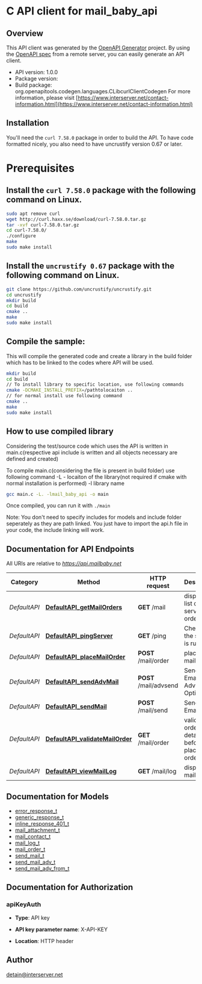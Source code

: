# C API client for mail_baby_api

## Overview
This API client was generated by the [OpenAPI Generator](https://openapi-generator.tech) project. By using the [OpenAPI spec](https://openapis.org) from a remote server, you can easily generate an API client.

- API version: 1.0.0
- Package version: 
- Build package: org.openapitools.codegen.languages.CLibcurlClientCodegen
For more information, please visit [https://www.interserver.net/contact-information.html](https://www.interserver.net/contact-information.html)

## Installation
You'll need the `curl 7.58.0` package in order to build the API. To have code formatted nicely, you also need to have uncrustify version 0.67 or later.

# Prerequisites

## Install the `curl 7.58.0` package with the following command on Linux.
```bash
sudo apt remove curl
wget http://curl.haxx.se/download/curl-7.58.0.tar.gz
tar -xvf curl-7.58.0.tar.gz
cd curl-7.58.0/
./configure
make
sudo make install
```
## Install the `uncrustify 0.67` package with the following command on Linux.
```bash
git clone https://github.com/uncrustify/uncrustify.git
cd uncrustify
mkdir build
cd build
cmake ..
make
sudo make install
```

## Compile the sample:
This will compile the generated code and create a library in the build folder which has to be linked to the codes where API will be used.
```bash
mkdir build
cd build
// To install library to specific location, use following commands
cmake -DCMAKE_INSTALL_PREFIX=/pathtolocaiton ..
// for normal install use following command
cmake ..
make
sudo make install
```
## How to use compiled library
Considering the test/source code which uses the API is written in main.c(respective api include is written and all objects necessary are defined and created)

To compile main.c(considering the file is present in build folder) use following command
-L - locaiton of the library(not required if cmake with normal installation is performed)
-l library name
```bash
gcc main.c -L. -lmail_baby_api -o main
```
Once compiled, you can run it with ``` ./main ```

Note: You don't need to specify includes for models and include folder seperately as they are path linked. You just have to import the api.h file in your code, the include linking will work.

## Documentation for API Endpoints

All URIs are relative to *https://api.mailbaby.net*

Category | Method | HTTP request | Description
------------ | ------------- | ------------- | -------------
*DefaultAPI* | [**DefaultAPI_getMailOrders**](docs/DefaultAPI.md#DefaultAPI_getMailOrders) | **GET** /mail | displays a list of mail service orders
*DefaultAPI* | [**DefaultAPI_pingServer**](docs/DefaultAPI.md#DefaultAPI_pingServer) | **GET** /ping | Checks if the server is running
*DefaultAPI* | [**DefaultAPI_placeMailOrder**](docs/DefaultAPI.md#DefaultAPI_placeMailOrder) | **POST** /mail/order | places a mail order
*DefaultAPI* | [**DefaultAPI_sendAdvMail**](docs/DefaultAPI.md#DefaultAPI_sendAdvMail) | **POST** /mail/advsend | Sends an Email with Advanced Options
*DefaultAPI* | [**DefaultAPI_sendMail**](docs/DefaultAPI.md#DefaultAPI_sendMail) | **POST** /mail/send | Sends an Email
*DefaultAPI* | [**DefaultAPI_validateMailOrder**](docs/DefaultAPI.md#DefaultAPI_validateMailOrder) | **GET** /mail/order | validatess order details before placing an order
*DefaultAPI* | [**DefaultAPI_viewMailLog**](docs/DefaultAPI.md#DefaultAPI_viewMailLog) | **GET** /mail/log | displays the mail log


## Documentation for Models

 - [error_response_t](docs/error_response.md)
 - [generic_response_t](docs/generic_response.md)
 - [inline_response_401_t](docs/inline_response_401.md)
 - [mail_attachment_t](docs/mail_attachment.md)
 - [mail_contact_t](docs/mail_contact.md)
 - [mail_log_t](docs/mail_log.md)
 - [mail_order_t](docs/mail_order.md)
 - [send_mail_t](docs/send_mail.md)
 - [send_mail_adv_t](docs/send_mail_adv.md)
 - [send_mail_adv_from_t](docs/send_mail_adv_from.md)


## Documentation for Authorization


### apiKeyAuth

- **Type**: API key

- **API key parameter name**: X-API-KEY
- **Location**: HTTP header


## Author

detain@interserver.net

